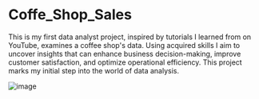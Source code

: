 # Coffe_Shop_Sales
This is my first data analyst project, inspired by tutorials I learned from on YouTube, examines a coffee shop's data. Using acquired skills I aim to uncover insights that can enhance business decision-making, improve customer satisfaction, and optimize operational efficiency. This project marks my initial step into the world of data analysis.

![image](https://github.com/CodeNova-Kumar/Coffe_Shop_Sales/assets/100727128/4cfd90b8-68f6-46b7-aa10-b0a0eeed0415)
